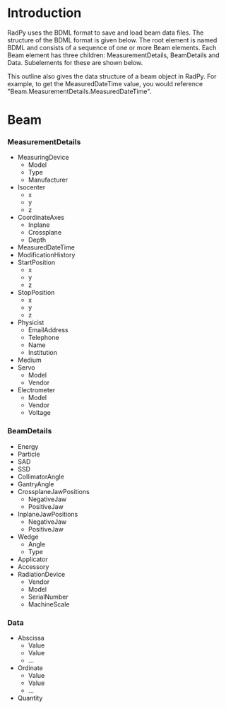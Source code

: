 # Introduction #

RadPy uses the BDML format to save and load beam data files.  The structure of the BDML format is given below.  The root element is named BDML and consists of a sequence of one or more Beam elements.  Each Beam element has three children: MeasurementDetails, BeamDetails and Data.  Subelements for these are shown below.

This outline also gives the data structure of a beam object in RadPy.  For example, to get the MeasuredDateTime value, you would reference "Beam.MeasurementDetails.MeasuredDateTime".


# Beam #

### MeasurementDetails ###

  * MeasuringDevice
    * Model
    * Type
    * Manufacturer
  * Isocenter
    * x
    * y
    * z
  * CoordinateAxes
    * Inplane
    * Crossplane
    * Depth
  * MeasuredDateTime
  * ModificationHistory
  * StartPosition
    * x
    * y
    * z
  * StopPosition
    * x
    * y
    * z
  * Physicist
    * EmailAddress
    * Telephone
    * Name
    * Institution
  * Medium
  * Servo
    * Model
    * Vendor
  * Electrometer
    * Model
    * Vendor
    * Voltage

### BeamDetails ###

  * Energy
  * Particle
  * SAD
  * SSD
  * CollimatorAngle
  * GantryAngle
  * CrossplaneJawPositions
    * NegativeJaw
    * PositiveJaw
  * InplaneJawPositions
    * NegativeJaw
    * PositiveJaw
  * Wedge
    * Angle
    * Type
  * Applicator
  * Accessory
  * RadiationDevice
    * Vendor
    * Model
    * SerialNumber
    * MachineScale

### Data ###

  * Abscissa
    * Value
    * Value
    * ...
  * Ordinate
    * Value
    * Value
    * ...
  * Quantity